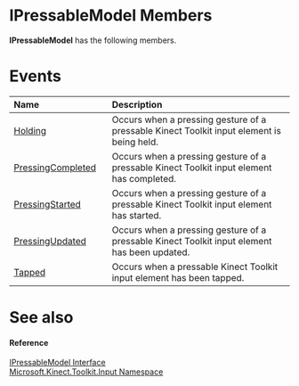 IPressableModel Members  
=======================  

**IPressableModel** has the following members.  

<span id="publiceventsSection"></span>

Events  
======  

<table>
<colgroup>
<col width="30%" />
<col width="60%" />
</colgroup>
<thead>
<tr class="header">
<th align="left">Name</th>
<th align="left">Description</th>
</tr>
</thead>
<tbody>
<tr class="odd">
<td align="left"><a href="Events/Holding_Event.md">Holding</a></td>
<td align="left">Occurs when a pressing gesture of a pressable Kinect Toolkit input element is being held.</td>
</tr>
<tr class="even">
<td align="left"><a href="Events/PressingCompleted_Event.md">PressingCompleted</a></td>
<td align="left">Occurs when a pressing gesture of a pressable Kinect Toolkit input element has completed.</td>
</tr>
<tr class="odd">
<td align="left"><a href="Events/PressingStarted_Event.md">PressingStarted</a></td>
<td align="left">Occurs when a pressing gesture of a pressable Kinect Toolkit input element has started.</td>
</tr>
<tr class="even">
<td align="left"><a href="Events/PressingUpdated_Event.md">PressingUpdated</a></td>
<td align="left">Occurs when a pressing gesture of a pressable Kinect Toolkit input element has been updated.</td>
</tr>
<tr class="odd">
<td align="left"><a href="Events/Tapped_Event.md">Tapped</a></td>
<td align="left">Occurs when a pressable Kinect Toolkit input element has been tapped.</td>
</tr>
</tbody>
</table>

<span id="ID4EK"></span>

See also  
========  

<span id="ID4EM"></span>
#### Reference  

[IPressableModel Interface](../IPressableModel_Interface.md)  
 [Microsoft.Kinect.Toolkit.Input Namespace](../../Kinect.Toolkit.Input.md)  



<!--Please do not edit the data in the comment block below.-->
<!--
TOCTitle : IPressableModel Members
RLTitle : IPressableModel Members
KeywordF : Microsoft.Kinect.Toolkit.Input.IPressableModel
KeywordF : IPressableModel
KeywordK : IPressableModel interface
KeywordK : IPressableModel interface, all members
KeywordK : Microsoft.Kinect.Toolkit.Input.IPressableModel interface
HelpPriority : 1
KeywordA : AllMembers.T:Microsoft.Kinect.Toolkit.Input.IPressableModel
AssetID : AllMembers.T:Microsoft.Kinect.Toolkit.Input.IPressableModel
Locale : en-us
CommunityContent : 1
TargetOS : Windows
TopicType : kbSyntax
DocSet : K4Wv2
ProjType : K4Wv2Proj
Technology : Kinect for Windows
Product : Kinect for Windows SDK v2
productversion : 20
-->
